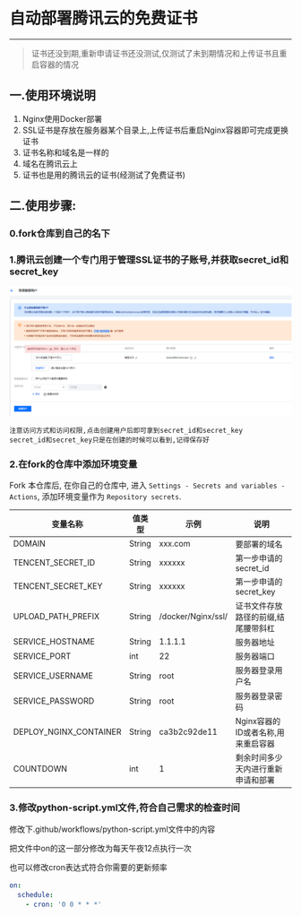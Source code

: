 # 自动部署腾讯云的免费证书

----

> 证书还没到期,重新申请证书还没测试,仅测试了未到期情况和上传证书且重启容器的情况

## 一.使用环境说明

1. Nginx使用Docker部署
2. SSL证书是存放在服务器某个目录上,上传证书后重启Nginx容器即可完成更换证书
3. 证书名称和域名是一样的
4. 域名在腾讯云上
5. 证书也是用的腾讯云的证书(经测试了免费证书)

## 二.使用步骤:

### 0.fork仓库到自己的名下

### 1.腾讯云创建一个专门用于管理SSL证书的子账号,并获取secret_id和secret_key

![图片](./images/setp1.png)

```text
注意访问方式和访问权限,点击创建用户后即可拿到secret_id和secret_key
secret_id和secret_key只是在创建的时候可以看到,记得保存好
```

### 2.在fork的仓库中添加环境变量

Fork 本仓库后, 在你自己的仓库中,
进入 ```Settings - Secrets and variables - Actions```,
添加环境变量作为 ```Repository secrets```.

| 变量名称                   | 值类型    | 示例                 | 说明                    |
|------------------------|--------|--------------------|-----------------------|
| DOMAIN                 | String | xxx.com            | 要部署的域名                |
| TENCENT_SECRET_ID      | String | xxxxxx             | 第一步申请的secret_id       |
| TENCENT_SECRET_KEY     | String | xxxxxx             | 第一步申请的secret_key      |
| UPLOAD_PATH_PREFIX     | String | /docker/Nginx/ssl/ | 证书文件存放路径的前缀,结尾腰带斜杠    |
| SERVICE_HOSTNAME       | String | 1.1.1.1            | 服务器地址                 |
| SERVICE_PORT           | int    | 22                 | 服务器端口                 |
| SERVICE_USERNAME       | String | root               | 服务器登录用户名              |
| SERVICE_PASSWORD       | String | root               | 服务器登录密码               |
| DEPLOY_NGINX_CONTAINER | String | ca3b2c92de11       | Nginx容器的ID或者名称,用来重启容器 |
| COUNTDOWN              | int    | 1                  | 剩余时间多少天内进行重新申请和部署     |

### 3.修改python-script.yml文件,符合自己需求的检查时间

修改下.github/workflows/python-script.yml文件中的内容

把文件中on的这一部分修改为每天午夜12点执行一次

也可以修改cron表达式符合你需要的更新频率

```yaml
on:
  schedule:
    - cron: '0 0 * * *'
```
